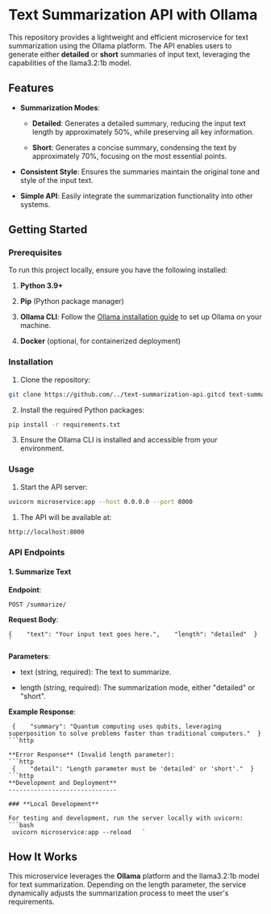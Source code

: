 **Text Summarization API with Ollama**
======================================

This repository provides a lightweight and efficient microservice for text summarization using the Ollama platform. The API enables users to generate either **detailed** or **short** summaries of input text, leveraging the capabilities of the llama3.2:1b model.

**Features**
------------

*   **Summarization Modes**:
    
    *   **Detailed**: Generates a detailed summary, reducing the input text length by approximately 50%, while preserving all key information.
        
    *   **Short**: Generates a concise summary, condensing the text by approximately 70%, focusing on the most essential points.
        
*   **Consistent Style**: Ensures the summaries maintain the original tone and style of the input text.
    
*   **Simple API**: Easily integrate the summarization functionality into other systems.
    

**Getting Started**
-------------------

### **Prerequisites**

To run this project locally, ensure you have the following installed:

1.  **Python 3.9+**
    
2.  **Pip** (Python package manager)
    
3.  **Ollama CLI**: Follow the [Ollama installation guide](https://ollama.ai/download) to set up Ollama on your machine.
    
4.  **Docker** (optional, for containerized deployment)
    

### **Installation**

1.  Clone the repository:
    
```bash
git clone https://github.com/../text-summarization-api.gitcd text-summarization-api//when it will became official
```
2.  Install the required Python packages:
```bash
pip install -r requirements.txt
```
3.  Ensure the Ollama CLI is installed and accessible from your environment.
    

### **Usage**

1.  Start the API server:
    
```bash
uvicorn microservice:app --host 0.0.0.0 --port 8000
```
1.  The API will be available at:
```bash
http://localhost:8000
```    

### **API Endpoints**

#### **1\. Summarize Text**

**Endpoint**:
```http
POST /summarize/
```
**Request Body**:
```http
{    "text": "Your input text goes here.",    "length": "detailed"  }   `
```
**Parameters**:

*   text (string, required): The text to summarize.
    
*   length (string, required): The summarization mode, either "detailed" or "short".
    

**Example Response**:
```http
 {    "summary": "Quantum computing uses qubits, leveraging superposition to solve problems faster than traditional computers."  }   
```http

**Error Response** (Invalid length parameter):
```http
 {    "detail": "Length parameter must be 'detailed' or 'short'."  } 
```http
**Development and Deployment**
------------------------------

### **Local Development**

For testing and development, run the server locally with uvicorn:
```bash
 uvicorn microservice:app --reload   `
```
**How It Works**
----------------

This microservice leverages the **Ollama** platform and the llama3.2:1b model for text summarization. Depending on the length parameter, the service dynamically adjusts the summarization process to meet the user's requirements.